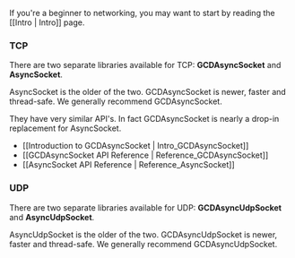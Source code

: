 If you're a beginner to networking, you may want to start by reading the [[Intro | Intro]] page.

### TCP

There are two separate libraries available for TCP: **GCDAsyncSocket** and **AsyncSocket**.

AsyncSocket is the older of the two. GCDAsyncSocket is newer, faster and thread-safe. We generally recommend GCDAsyncSocket.

They have very similar API's. In fact GCDAsyncSocket is nearly a drop-in replacement for AsyncSocket.

- [[Introduction to GCDAsyncSocket | Intro_GCDAsyncSocket]]
- [[GCDAsyncSocket API Reference | Reference_GCDAsyncSocket]]
- [[AsyncSocket API Reference | Reference_AsyncSocket]]

### UDP

There are two separate libraries available for UDP: **GCDAsyncUdpSocket** and **AsyncUdpSocket**.

AsyncUdpSocket is the older of the two. GCDAsyncUdpSocket is newer, faster and thread-safe. We generally recommend GCDAsyncUdpSocket.
